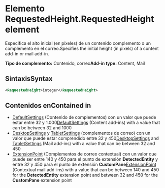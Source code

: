 # <a name="requestedheight-element"></a><span data-ttu-id="206b7-101">Elemento RequestedHeight.</span><span class="sxs-lookup"><span data-stu-id="206b7-101">RequestedHeight element</span></span>

<span data-ttu-id="206b7-102">Especifica el alto inicial (en píxeles) de un contenido complemento o un complemento en el correo.</span><span class="sxs-lookup"><span data-stu-id="206b7-102">Specifies the initial height (in pixels) of a content add-in or mail add-in.</span></span> 

<span data-ttu-id="206b7-103">**Tipo de complemento:** Contenido, correo</span><span class="sxs-lookup"><span data-stu-id="206b7-103">**Add-in type:** Content, Mail</span></span>

## <a name="syntax"></a><span data-ttu-id="206b7-104">Sintaxis</span><span class="sxs-lookup"><span data-stu-id="206b7-104">Syntax</span></span>

```XML
<RequestedHeight>integer</RequestedHeight>
```

## <a name="contained-in"></a><span data-ttu-id="206b7-105">Contenidos en</span><span class="sxs-lookup"><span data-stu-id="206b7-105">Contained in</span></span>

- <span data-ttu-id="206b7-106">[DefaultSettings](defaultsettings.md) (Contenido de complementos) con un valor que puede estar entre 32 y 1.000</span><span class="sxs-lookup"><span data-stu-id="206b7-106">[DefaultSettings](defaultsettings.md) (Content add-ins) with a value that can be between 32 and 1000</span></span>
- <span data-ttu-id="206b7-107">[DesktopSettings](desktopsettings.md) y [TabletSettings](tabletsettings.md) (complementos de correo) con un valor que puede estar comprendido entre 32 y 450</span><span class="sxs-lookup"><span data-stu-id="206b7-107">[DesktopSettings](desktopsettings.md) and [TabletSettings](tabletsettings.md) (Mail add-ins) with a value that can be between 32 and 450</span></span>
- <span data-ttu-id="206b7-108">[ExtensionPoint](extensionpoint.md) (Complementos de correo contextual) con un valor que puede ser entre 140 y 450 para el punto de extensión **DetectedEntity** y entre 32 y 450 para el punto de extensión **CustomPane**</span><span class="sxs-lookup"><span data-stu-id="206b7-108">[ExtensionPoint](extensionpoint.md) (Contextual mail add-ins) with a value that can be between 140 and 450 for the **DetectedEntity** extension point and between 32 and 450 for the **CustomPane** extension point</span></span>